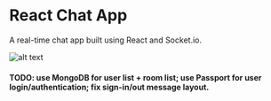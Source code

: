 # React Chat App

A real-time chat app built using React and Socket.io. <br>

![alt text](https://caleb-ellis.github.io/images/chatapp.png)

#### TODO: use MongoDB for user list + room list; use Passport for user login/authentication; fix sign-in/out message layout.
